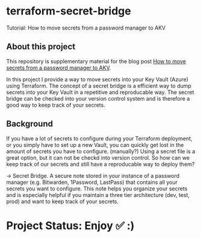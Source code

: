 # terraform-secret-bridge
Tutorial: How to move secrets from a password manager to AKV

## About this project

This repository is supplementary material for the blog post [How to move secrets from a password manager to AKV](https://julianweins.dev/projects/2023-08-01-tf-secret-bridge/).


In this project I provide a way to move secrets into your Key Vault (Azure) using Terraform. The concept of a secret bridge is a efficient way to dump secrets into your Key Vault in a repetitive and reproducable way. The secret bridge can be checked into your version control system and is therefore a good way to keep track of your secrets.

## Background

If you have a lot of secrets to configure during your Terraform deployment, or you simply have to set up a new Vault, you can quickly get lost in the amount of secrets you have to configure. (manually?) Using a secret file is a great option, but it can not be checkd into version control. So how can we keep track of our secrets and still have a reproducable way to deploy them?

-> Secret Bridge. A secure note stored in your instance of a password manager (e.g. Bitwarden, 1Password, LastPass) that contains all your secrets you want to configure. This note helps you organize your secrets and is especially helpful if you maintain a three tier architecture (dev, test, prod) and want to keep track of your secrets.


# Project Status: Enjoy ✅ :)
